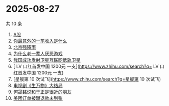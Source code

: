 # 2025-08-27

共 10 条

<!-- BEGIN -->
<!-- 最后更新时间 Wed Aug 27 2025 12:20:35 GMT+0800 (China Standard Time) -->

1. [A股](https://www.zhihu.com/search?q=A股)
1. [你最意外的一笔收入是什么](https://www.zhihu.com/search?q=你最意外的一笔收入是什么)
1. [北京强降雨](https://www.zhihu.com/search?q=北京强降雨)
1. [为什么老一辈人厌恶游戏](https://www.zhihu.com/search?q=为什么老一辈人厌恶游戏)
1. [我国成功发射卫星互联网低轨卫星](https://www.zhihu.com/search?q=我国成功发射卫星互联网低轨卫星)
1. [ LV 口红首发中国 1200元 一支](https://www.zhihu.com/search?q= LV
   口红首发中国 1200元 一支)
1. [星舰第 10 次试飞](https://www.zhihu.com/search?q=星舰第 10 次试飞)
1. [电视剧《生万物》大结局](https://www.zhihu.com/search?q=电视剧《生万物》大结局)
1. [何晟铭说和于正是很近的朋友](https://www.zhihu.com/search?q=何晟铭说和于正是很近的朋友)
1. [美团订单被曝退款未到账](https://www.zhihu.com/search?q=美团订单被曝退款未到账)

<!-- END -->
